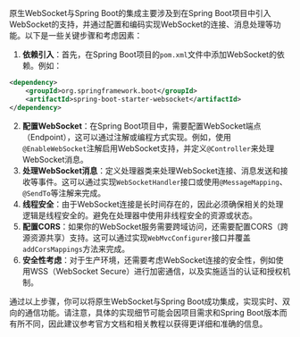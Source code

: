 [//]: # (todo websocket 与 socketIo)
原生WebSocket与Spring Boot的集成主要涉及到在Spring Boot项目中引入WebSocket的支持，并通过配置和编码实现WebSocket的连接、消息处理等功能。以下是一些关键步骤和考虑因素：

1. **依赖引入**：首先，在Spring Boot项目的`pom.xml`文件中添加WebSocket的依赖。例如：


```xml
<dependency>
    <groupId>org.springframework.boot</groupId>
    <artifactId>spring-boot-starter-websocket</artifactId>
</dependency>
```
2. **配置WebSocket**：在Spring Boot项目中，需要配置WebSocket端点（Endpoint），这可以通过注解或编程方式实现。例如，使用`@EnableWebSocket`注解启用WebSocket支持，并定义`@Controller`来处理WebSocket消息。
3. **处理WebSocket消息**：定义处理器类来处理WebSocket连接、消息发送和接收等事件。这可以通过实现`WebSocketHandler`接口或使用`@MessageMapping`、`@SendTo`等注解来完成。
4. **线程安全**：由于WebSocket连接是长时间存在的，因此必须确保相关的处理逻辑是线程安全的。避免在处理器中使用非线程安全的资源或状态。
5. **配置CORS**：如果你的WebSocket服务需要跨域访问，还需要配置CORS（跨源资源共享）支持。这可以通过实现`WebMvcConfigurer`接口并覆盖`addCorsMappings`方法来完成。
6. **安全性考虑**：对于生产环境，还需要考虑WebSocket连接的安全性，例如使用WSS（WebSocket Secure）进行加密通信，以及实施适当的认证和授权机制。

通过以上步骤，你可以将原生WebSocket与Spring Boot成功集成，实现实时、双向的通信功能。请注意，具体的实现细节可能会因项目需求和Spring Boot版本而有所不同，因此建议参考官方文档和相关教程以获得更详细和准确的信息。
